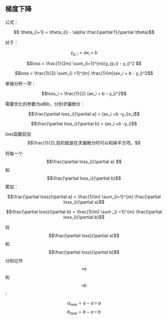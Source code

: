 ## 梯度下降

公式：

$$ \theta_{i+1} = \theta_{i} - \alpha \frac{\partial f}{\partial \theta}$$

对于：

$$y_{p,i} = ax_i + b$$

$$loss = \frac{1}{2m} \sum_{i=1}^{m}(y_{p,i} - y_i)^2 $$ 

$$loss = \frac{1}{2} \sum_{i =1}^{m} \frac{1}{m}(ax_i + b  - y_i)^2$$

单独分析一项：

$$loss_i = \frac{1}{2} (ax_i + b - y_i)^2$$

需要优化的参数为a和b，分别求偏微分：

$$\frac{\partial loss_i}{\partial a} = (ax_i +b -y_i)x_i$$

$$\frac{\partial loss_i}{\partial b} = (ax_i +b -y_i)$$

loss函数前加$$\frac{1}{2},目的就是在求偏微分时可以和掉平方项。$$

将每一个$$\frac{\partial loss_i}{\partial a} $$和$$\frac{\partial loss_i}{\partial b}$$累加：

$$\frac{\partial loss}{\partial a} = \frac{1}{m} \sum_{i=1}^{m} \frac{\partial loss_i}{\partial a}$$

$$\frac{\partial loss}{\partial b} = \frac{1}{m} \sum _{i =1}^{m} \frac{\partial loss_i}{\partial b}$$

将$$\frac{\partial loss}{\partial a}$$和$$\frac{\partial loss}{\partial b}$$分别记作$$\triangledown a$$和$$\triangledown b$$:

$$a_{new} = a - \alpha \triangledown a $$
$$b_{new} = b - \alpha \triangledown b $$


